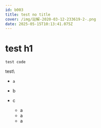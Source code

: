 ```yaml
---
id: b003
title: test no title
cover: /img/註解-2020-03-12-233619-2-.png
date: 2025-05-15T10:13:41.075Z
---
```



# test h1

`test code`

test\

* `a`
* b
* c

  * a
  * a
  * a